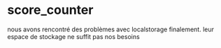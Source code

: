 # score_counter

nous avons rencontré des problèmes avec localstorage finalement.
leur espace de stockage ne suffit pas nos besoins
